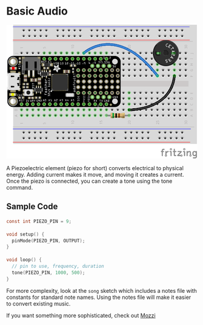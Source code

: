 # Basic Audio

![Circuit Image](https://github.com/UCLAdmaFABLAB/electronics-examples/raw/trunk/Basic%20Audio/Feather32u4_PiezoBuzzer.png)

A Piezoelectric element (piezo for short) converts electrical to physical energy. Adding current makes it move, and moving it creates a current. Once the piezo is connected, you can create a tone using the tone command.


## Sample Code

```c
const int PIEZO_PIN = 9;

void setup() {
  pinMode(PIEZO_PIN, OUTPUT);
}

void loop() {
  // pin to use, frequency, duration
  tone(PIEZO_PIN, 1000, 500);
}
```

For more complexity, look at the `song` sketch which includes a notes file with constants for standard note names. Using the notes file will make it easier to convert existing music.

If you want something more sophisticated, check out [Mozzi](https://sensorium.github.io/Mozzi/)
